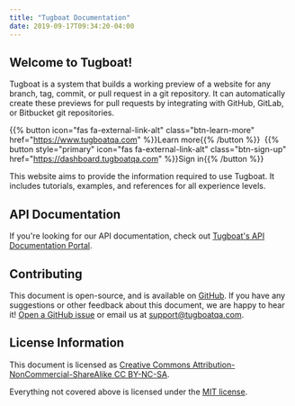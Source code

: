 ```yaml
---
title: "Tugboat Documentation"
date: 2019-09-17T09:34:20-04:00
---
```


## Welcome to Tugboat!

Tugboat is a system that builds a working preview of a website for any branch, tag, commit, or pull request in a git
repository. It can automatically create these previews for pull requests by integrating with GitHub, GitLab, or
Bitbucket git repositories.

<!-- prettier-ignore-start -->
{{% button icon="fas fa-external-link-alt" class="btn-learn-more" href="https://www.tugboatqa.com" %}}Learn more{{% /button %}}&nbsp;
{{% button style="primary" icon="fas fa-external-link-alt" class="btn-sign-up" href="https://dashboard.tugboatqa.com" %}}Sign in{{% /button %}}
<!-- prettier-ignore-end -->

This website aims to provide the information required to use Tugboat. It includes tutorials, examples, and references
for all experience levels.

## API Documentation

If you're looking for our API documentation, check out [Tugboat's API Documentation Portal](https://api.tugboatqa.com).

## Contributing

This document is open-source, and is available on [GitHub](https://github.com/TugboatQA/docs). If you have any
suggestions or other feedback about this document, we are happy to hear it!
[Open a GitHub issue](https://github.com/TugboatQA/docs/issues/new) or email us at
[support@tugboatqa.com](mailto:support@tugboatqa.com).

## License Information

This document is licensed as
[Creative Commons Attribution-NonCommercial-ShareAlike CC BY-NC-SA](http://creativecommons.org/licenses/by-nc-sa/4.0/legalcode).

Everything not covered above is licensed under the [MIT license](https://choosealicense.com/licenses/mit/).
